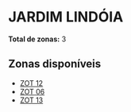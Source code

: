 # JARDIM LINDÓIA

**Total de zonas:** 3

## Zonas disponíveis

- [ZOT 12](./zot-12.md)
- [ZOT 06](./zot-06.md)
- [ZOT 13](./zot-13.md)